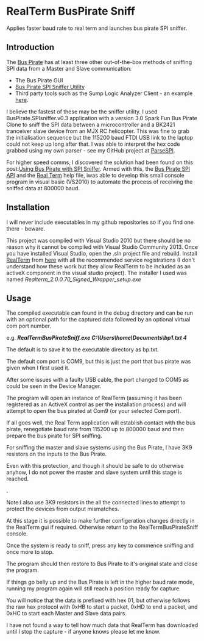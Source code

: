 <html>
<body>
<h1>RealTerm BusPirate Sniff</h1>
Applies faster baud rate to real term and launches bus pirate SPI sniffer.
<h2>Introduction</h2>
<p>The <a href="http://dangerousprototypes.com/docs/Bus_Pirate">Bus Pirate</a> has at least three other out-of-the-box methods of sniffing SPI data from a Master and Slave communication:<p>
<ul>
  <li>The Bus Pirate GUI</li>
  <li><a href=http://dangerousprototypes.com/docs/Bus_Pirate_binary_SPI_sniffer_utility>
      Bus Pirate SPI Sniffer Utility</a></li>
  <li>Third party tools such as the Sump Logic Analyzer Client - an example <a href="">here</a>.</li>
</ul>
<p>I believe the fastest of these may be the sniffer utility.
   I used BusPirate.SPIsniffer.v0.3 application with a version 3.0 Spark Fun Bus Pirate Clone to sniff the SPI data between a microcontroller and a BK2421 tranceiver slave device from an MJX RC helicopter.
   This was fine to grab the initialisation sequence but the 115200 baud FTDI USB link to the laptop could not keep up long after that.  I was able to interpret the hex code grabbed using my own parser - see my GitHub project at <a href="https://github.com/pyblendnet-js/parseSPI"/>ParseSPI</a>.</p>
<p>For higher speed comms, I discovered the solution had been found on this post:<a href="http://dangerousprototypes.com/forum/viewtopic.php?f=4&t=6765&p=59413&hilit=SPIsniffer#p59413">Using Bus Pirate with SPI Sniffer</a>.  Armed with this, the <a href="http://dangerousprototypes.com/docs/SPI_(binary)">Bus Pirate SPI API</a> and the <a href="http://realterm.sourceforge.net/">Real Term</a> help file, iwas able to develop this small console program in visual basic (VS2010) to automate the process of receiving the sniffed data at 800000 baud.</p>
<h2>Installation</h2>
<p>I will never include executables in my github repositories so if you find one there - beware.</p>  
<p>This project was compiled with Visual Studio 2010 but there should be no reason why it cannot be compiled with Visual Studio Community 2013.
  Once you have installed Visual Studio, open the .sln project file and rebuild.
  Install <a href="https://sourceforge.net/p/realterm">RealTerm</a> from
   <a href="http://realterm.sourceforge.net/index.html#downloads_Download">here</a> with all the recommended service registrations 
   (I don't understand how these work but they allow RealTerm to be included as an activeX component in the visual studio project).
  The installer I used was named <i>Realterm_2.0.0.70_Signed_Wrapper_setup.exe</i></p> 
<h2>Usage</h2>
<p>The compiled executable can found in the debug directory and can be run with an optional path for the captured data followed by an optional virtual com port number.</p>
<p> e.g. <b><i>RealTermBusPirateSniff.exe C:\Users\home\Documents\bp1.txt 4</i></b><p>
<p>The default is to save it to the executable directory as bp.txt.</p>
<p>The default com port is COM9, but this is just the port that bus pirate was given when I first used it.</p>
  After some issues with a faulty USB cable, the port changed to COM5 as could be seen in the Device Manager.</p>
  The program will open an instance of RealTerm (assuming it has been registered as an ActiveX control as per the installation process) and will attempt to open the bus pirated at Com9 (or your selected Com port).
<p>If all goes well, the Real Term application will establish contact with the bus pirate, renegotiate baud rate from
    115200 up to 800000 baud and then prepare the bus pirate for SPI sniffing.</p>
<p>For sniffing the master and slave systems using the Bus Pirate, I have 3K9 resistors on the inputs to the Bus Pirate.</p>	 
<p>Even with this protection, and though it should be safe to do otherwise anyhow,
	I do not power the master and slave system until this stage is reached.</p>.
<p>Note:I also use 3K9 resistors in the all the connected lines to attempt to protect the devices from output mismatches.<p>
<p>At this stage it is possible to make further configeration changes directly in the RealTerm gui if required.
   Otherwise return to the RealTermBusPirateSniff console.</p>
    <p>Once the system is ready to sniff, press any key to commence sniffing and once more to stop.</p>
    <p>The program should then restore to Bus Pirate to it's original state and close the program.</p>
	<p>If things go belly up and the Bus Pirate is left in the higher baud rate mode, running my program again will still reach a position ready for capture.</p>
    <p>You will notice that the data is prefixed with hex 01, but otherwise follows the raw hex protocol with 0xHB to start a packet, 0xHD to end a packet, and 0xHC to start each Master and Slave data pairs.<p>
	<p>I have not found a way to tell how much data that RealTerm has downloaded until I stop the capture - if anyone knows please let me know.</p>
</body>
</html>
